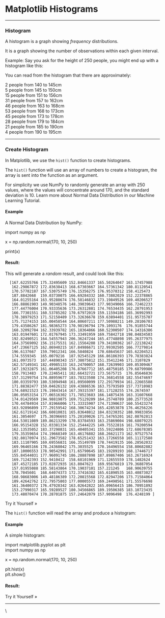 # Matplotlib Histograms

***

### Histogram

A histogram is a graph showing _frequency_ distributions.

It is a graph showing the number of observations within each given interval.

Example: Say you ask for the height of 250 people, you might end up with a histogram like this:

You can read from the histogram that there are approximately:

2 people from 140 to 145cm\
5 people from 145 to 150cm\
15 people from 151 to 156cm\
31 people from 157 to 162cm\
46 people from 163 to 168cm\
53 people from 168 to 173cm\
45 people from 173 to 178cm\
28 people from 179 to 184cm\
21 people from 185 to 190cm\
4 people from 190 to 195cm

***

### Create Histogram

In Matplotlib, we use the `hist()` function to create histograms.

The `hist()` function will use an array of numbers to create a histogram, the array is sent into the function as an argument.

For simplicity we use NumPy to randomly generate an array with 250 values, where the values will concentrate around 170, and the standard deviation is 10. Learn more about Normal Data Distribution in our Machine Learning Tutorial.

#### Example

A Normal Data Distribution by NumPy:

import numpy as np

x = np.random.normal(170, 10, 250)

print(x)

#### Result:

This will generate a _random_ result, and could look like this:

```
  [167.62255766 175.32495609 152.84661337 165.50264047 163.17457988
   162.29867872 172.83638413 168.67303667 164.57361342 180.81120541
   170.57782187 167.53075749 176.15356275 176.95378312 158.4125473
   187.8842668  159.03730075 166.69284332 160.73882029 152.22378865
   164.01255164 163.95288674 176.58146832 173.19849526 169.40206527
   166.88861903 149.90348576 148.39039643 177.90349066 166.72462233
   177.44776004 170.93335636 173.26312881 174.76534435 162.28791953
   166.77301551 160.53785202 170.67972019 159.11594186 165.36992993
   178.38979253 171.52158489 173.32636678 159.63894401 151.95735707
   175.71274153 165.00458544 164.80607211 177.50988211 149.28106703
   179.43586267 181.98365273 170.98196794 179.1093176  176.91855744
   168.32092784 162.33939782 165.18364866 160.52300507 174.14316386
   163.01947601 172.01767945 173.33491959 169.75842718 198.04834503
   192.82490521 164.54557943 206.36247244 165.47748898 195.26377975
   164.37569092 156.15175531 162.15564208 179.34100362 167.22138242
   147.23667125 162.86940215 167.84986671 172.99302505 166.77279814
   196.6137667  159.79012341 166.5840824  170.68645637 165.62204521
   174.5559345  165.0079216  187.92545129 166.86186393 179.78383824
   161.0973573  167.44890343 157.38075812 151.35412246 171.3107829
   162.57149341 182.49985133 163.24700057 168.72639903 169.05309467
   167.19232875 161.06405208 176.87667712 165.48750185 179.68799986
   158.7913483  170.22465411 182.66432721 173.5675715  176.85646836
   157.31299754 174.88959677 183.78323508 174.36814558 182.55474697
   180.03359793 180.53094948 161.09560099 172.29179934 161.22665588
   171.88382477 159.04626132 169.43886536 163.75793589 157.73710983
   174.68921523 176.19843414 167.39315397 181.17128255 174.2674597
   186.05053154 177.06516302 171.78523683 166.14875436 163.31607668
   174.01429569 194.98819875 169.75129209 164.25748789 180.25773528
   170.44784934 157.81966006 171.33315907 174.71390637 160.55423274
   163.92896899 177.29159542 168.30674234 165.42853878 176.46256226
   162.61719142 166.60810831 165.83648812 184.83238352 188.99833856
   161.3054697  175.30396693 175.28109026 171.54765201 162.08762813
   164.53011089 189.86213299 170.83784593 163.25869004 198.68079225
   166.95154328 152.03381334 152.25444225 149.75522816 161.79200594
   162.13535052 183.37298831 165.40405341 155.59224806 172.68678385
   179.35359654 174.19668349 163.46176882 168.26621173 162.97527574
   192.80170974 151.29673582 178.65251432 163.17266558 165.11172588
   183.11107905 169.69556831 166.35149789 178.74419135 166.28562032
   169.96465166 178.24368042 175.3035525  170.16496554 158.80682882
   187.10006553 178.90542991 171.65790645 183.19289193 168.17446717
   155.84544031 177.96091745 186.28887898 187.89867406 163.26716924
   169.71242393 152.9410412  158.68101969 171.12655559 178.1482624
   187.45272185 173.02872935 163.8047623  169.95676819 179.36887054
   157.01955088 185.58143864 170.19037101 157.221245   168.90639755
   178.7045601  168.64074373 172.37416382 165.61890535 163.40873027
   168.98683006 149.48186389 172.20815568 172.82947206 173.71584064
   189.42642762 172.79575803 177.00005573 169.24498561 171.55576698
   161.36400372 176.47928342 163.02642822 165.09656415 186.70951892
   153.27990317 165.59289527 180.34566865 189.19506385 183.10723435
   173.48070474 170.28701875 157.24642079 157.9096498  176.4248199 ]
```

Try it Yourself »

The `hist()` function will read the array and produce a histogram:

#### Example

A simple histogram:

import matplotlib.pyplot as plt\
import numpy as np

x = np.random.normal(170, 10, 250)

plt.hist(x)\
plt.show()&#x20;

#### Result:

Try it Yourself »

***

\
